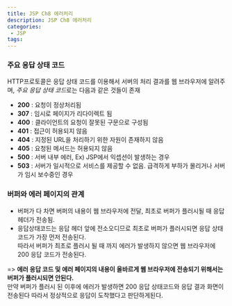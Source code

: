 ```yaml
---
title: JSP Ch8 에러처리
description: JSP Ch8 에러처리
categories:
 - JSP
tags:
---  
```

### 주요 응답 상태 코드  
HTTP프로토콜은 응답 상태 코드를 이용해서 서버의 처리 결과를 웹 브라우저에 알려주며, *주요 응답 상태 코드*로는 다음과 같은 것들이 존재  
* **200** : 요청이 정상처리됨  
* **307** : 임시로 페이지가 리다이렉트 됨  
* **400** : 클라이언트의 요청이 잘못된 구문으로 구성됨  
* **401** : 접근이 허용되지 않음  
* **404** : 지정된 URL을 처리하기 위한 자원이 존재하지 않음  
* **405** : 요청된 메서드는 허용되지 않음  
* **500** : 서버 내부 에러, Ex) JSP에서 익셉션이 발생하는 경우  
* **503** : 서버가 일시적으로 서비스를 제공할 수 없음. 급격하게 부하가 몰리거나 서버가 임시 보수중인 경우  

### 버퍼와 에러 페이지의 관계  
* 버퍼가 다 차면 버퍼의 내용이 웹 브라우저에 전달, 최초로 버퍼가 플러시될 때 응답 헤더가 전송됨.  
* 응답상태코드는 응답 헤더 앞에 전소오디므로 최초로 버퍼가 플러시되면 응답 상태 코드가 가장 먼저 전송된다.  
따라서 버퍼가 최초로 플러시 될 때 까지 에러가 발생하지 않으면 웹 브라우저에 200 응답 코드가 전송된다.  

=> **에러 응답 코드 및 에러 페이지의 내용이 올바르게 웹 브라우저에 전송되기 위해서는 버퍼가 플러시되면 안된다.**  
만약 버퍼가 플러시 된 이후에 에러가 발생하면 200 응답 상태코드와 응답 결과 화면이 전송된다 따라서 정상적으로 응답이 도착했다고 판단하게된다.  
